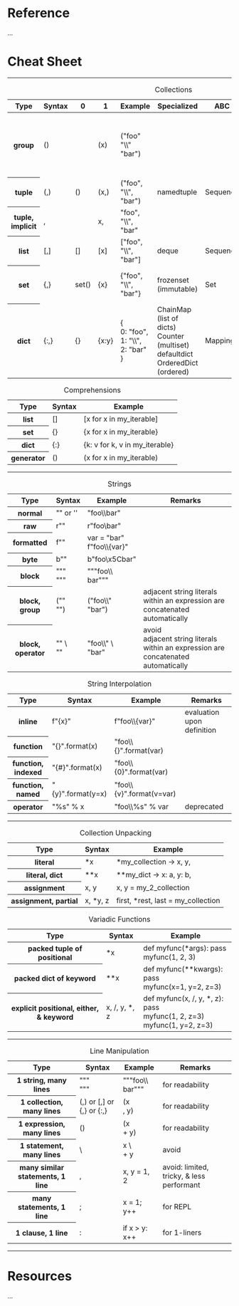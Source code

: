# Reference

...

# Cheat Sheet

---

<table>
  <caption>Collections</caption>
  <thead>
    <tr>
      <th>Type</th>
      <th>Syntax</th>
      <th>0</th>
      <th>1</th>
      <th>Example</th>
      <th>Specialized</th>
      <th>ABC</th>
      <th>Properties</th>
      <th>Remarks</th>
    </tr>
  </thead>
  <tbody>
    <tr>
      <th>group</th>
      <td>()</td>
      <td></td>
      <td>(x)</td>
      <td>("foo" "\\" "bar")</td>
      <td></td>
      <td></td>
      <td></td>
      <td>not a collection, but included due to syntactic similarity</td>
    </tr>
    <tr>
      <th>tuple</th>
      <td>(,)</td>
      <td>()</td>
      <td>(x,)</td>
      <td>("foo", "\\", "bar")</td>
      <td>namedtuple</td>
      <td>Sequence</td>
      <td>heterogenous, ordered, immutable</td>
      <td></td>
    </tr>
    <tr>
      <th>tuple, implicit</th>
      <td>,</td>
      <td></td>
      <td>x,</td>
      <td>"foo", "\\", "bar"</td>
      <td></td>
      <td></td>
      <td></td>
      <td>avoid for singletons</td>
    </tr>
    <tr>
      <th>list</th>
      <td>[,]</td>
      <td>[]</td>
      <td>[x]</td>
      <td>["foo", "\\", "bar"]</td>
      <td>deque</td>
      <td>Sequence</td>
      <td>homogenous, ordered, mutable</td>
      <td></td>
    </tr>
    <tr>
      <th>set</th>
      <td>{,}</td>
      <td>set()</td>
      <td>{x}</td>
      <td>{"foo", "\\", "bar"}</td>
      <td>frozenset (immutable)</td>
      <td>Set</td>
      <td>homogenous, unordered, mutable, unique</td>
      <td></td>
    </tr>
    <tr>
      <th>dict</th>
      <td>{:,}</td>
      <td>{}</td>
      <td>{x:y}</td>
      <td>
        {
          <br/>
          0: "foo",
          <br/>
          1: "\\",
          <br/>
          2: "bar"
          <br/>
        }
      </td>
      <td>
        ChainMap (list of dicts)
        <br/>
        Counter (multiset)
        <br/>
        defaultdict
        <br/>
        OrderedDict (ordered)
      </td>
      <td>Mapping</td>
      <td>homogenous, unordered, mutable, unique key</td>
      <td></td>
    </tr>
  </tbody>
</table>

<table>
  <caption>Comprehensions</caption>
  <thead>
    <tr>
      <th>Type</th>
      <th>Syntax</th>
      <th>Example</th>
    </tr>
  </thead>
  <tbody>
    <tr>
      <th>list</th>
      <td>[]</td>
      <td>[x for x in my_iterable]</td>
    </tr>
    <tr>
      <th>set</th>
      <td>{}</td>
      <td>{x for x in my_iterable}</td>
    </tr>
    <tr>
      <th>dict</th>
      <td>{:}</td>
      <td>{k: v for k, v in my_iterable}</td>
    </tr>
    <tr>
      <th>generator</th>
      <td>()</td>
      <td>(x for x in my_iterable)</td>
    </tr>
  </tbody>
</table>

---

<table>
  <caption>Strings</caption>
  <thead>
    <tr>
      <th>Type</th>
      <th>Syntax</th>
      <th>Example</th>
      <th>Remarks</th>
    </tr>
  </thead>
  <tbody>
    <tr>
      <th>normal</th>
      <td>"" or ''</td>
      <td>"foo\\bar"</td>
      <td></td>
    </tr>
    <tr>
      <th>raw</th>
      <td>r""</td>
      <td>r"foo\bar"</td>
      <td></td>
    </tr>
    <tr>
      <th>formatted</th>
      <td>f""</td>
      <td>
        var = "bar"
        <br/>
        f"foo\\{var}"
      </td>
      <td></td>
    </tr>
    <tr>
      <th>byte</th>
      <td>b""</td>
      <td>b"foo\x5Cbar"</td>
      <td></td>
    </tr>
    <tr>
      <th>block</th>
      <td>
        """
        <br/>
        """
      </td>
      <td>
        """foo\\
        <br/>
        bar"""
      </td>
      <td></td>
    </tr>
    <tr>
      <th>block, group</th>
      <td>
        (""
        <br/>
        "")
      </td>
      <td>
        ("foo\\"
        <br/>
        "bar")
      </td>
      <td>adjacent string literals within an expression are concatenated automatically</td>
    </tr>
    <tr>
      <th>block, operator</th>
      <td>
        "" \
        <br/>
        ""
      </td>
      <td>
        "foo\\" \
        <br/>
        "bar"
      </td>
      <td>
        avoid
        <br/>
        adjacent string literals within an expression are concatenated automatically
      </td>
    </tr>
  </tbody>
</table>

<table>
  <caption>String Interpolation</caption>
  <thead>
    <tr>
      <th>Type</th>
      <th>Syntax</th>
      <th>Example</th>
      <th>Remarks</th>
    </tr>
  </thead>
  <tbody>
    <tr>
      <th>inline</th>
      <td>f"{x}"</td>
      <td>f"foo\\{var}"</td>
      <td>evaluation upon definition</td>
    </tr>
    <tr>
      <th>function</th>
      <td>"{}".format(x)</td>
      <td>"foo\\{}".format(var)</td>
      <td></td>
    </tr>
    <tr>
      <th>function, indexed</th>
      <td>"{#}".format(x)</td>
      <td>"foo\\{0}".format(var)</td>
      <td></td>
    </tr>
    <tr>
      <th>function, named</th>
      <td>"{y}".format(y=x)</td>
      <td>"foo\\{v}".format(v=var)</td>
      <td></td>
    </tr>
    <tr>
      <th>operator</th>
      <td>"%s" % x</td>
      <td>"foo\\%s" % var</td>
      <td>deprecated</td>
    </tr>
  </tbody>
</table>

---

<table>
  <caption>Collection Unpacking</caption>
  <thead>
    <tr>
      <th>Type</th>
      <th>Syntax</th>
      <th>Example</th>
    </tr>
  </thead>
  <tbody>
    <tr>
      <th>literal</th>
      <td>*x</td>
      <td>*my_collection &rarr; x, y,</td>
    </tr>
    <tr>
      <th>literal, dict</th>
      <td>**x</td>
      <td>**my_dict &rarr; x: a, y: b,</td>
    </tr>
    <tr>
      <th>assignment</th>
      <td>x, y</td>
      <td>x, y = my_2_collection</td>
    </tr>
    <tr>
      <th>assignment, partial</th>
      <td>x, *y, z</td>
      <td>first, *rest, last = my_collection</td>
    </tr>
  </tbody>
</table>

<table>
  <caption>Variadic Functions</caption>
  <thead>
    <tr>
      <th>Type</th>
      <th>Syntax</th>
      <th>Example</th>
    </tr>
  </thead>
  <tbody>
    <tr>
      <th>packed tuple of positional</th>
      <td>*x</td>
      <td>
        def myfunc(*args): pass
        <br/>
        myfunc(1, 2, 3)
      </td>
    </tr>
    <tr>
      <th>packed dict of keyword</th>
      <td>**x</td>
      <td>
        def myfunc(**kwargs): pass
        <br/>
        myfunc(x=1, y=2, z=3)
      </td>
    </tr>
    <tr>
      <th>explicit positional, either, & keyword</th>
      <td>x, /, y, *, z</td>
      <td>
        def myfunc(x, /, y, *, z): pass
        <br/>
        myfunc(1, 2, z=3)
        <br/>
        myfunc(1, y=2, z=3)
      </td>
    </tr>
  </tbody>
</table>

---

<table>
  <caption>Line Manipulation</caption>
  <thead>
    <tr>
      <th>Type</th>
      <th>Syntax</th>
      <th>Example</th>
      <th>Remarks</th>
    </tr>
  </thead>
  <tbody>
    <tr>
      <th>1 string, many lines</th>
      <td>
        """
        <br/>
        """
      </td>
      <td>
        """foo\\
        <br/>
        bar"""
      </td>
      <td>for readability</td>
    </tr>
    <tr>
      <th>1 collection, many lines</th>
      <td>(,) or [,] or {,} or {:,}</td>
      <td>
        (x
        <br/>
        , y)
      </td>
      <td>for readability</td>
    </tr>
    <tr>
      <th>1 expression, many lines</th>
      <td>()</td>
      <td>
        (x
        <br/>
        + y)
      </td>
      <td>for readability</td>
    </tr>
    <tr>
      <th>1 statement, many lines</th>
      <td>\</td>
      <td>
        x \
        <br/>
        + y
      </td>
      <td>avoid</td>
    </tr>
    <tr>
      <th>many similar statements, 1 line</th>
      <td>,</td>
      <td>x, y = 1, 2</td>
      <td>avoid: limited, tricky, & less performant</td>
    </tr>
    <tr>
      <th>many statements, 1 line</th>
      <td>;</td>
      <td>x = 1; y++</td>
      <td>for REPL</td>
    </tr>
    <tr>
      <th>1 clause, 1 line</th>
      <td>:</td>
      <td>if x > y: x++</td>
      <td>for 1-liners</td>
    </tr>
  </tbody>
</table>

---

# Resources

...
